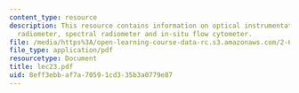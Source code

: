 ```yaml
---
content_type: resource
description: This resource contains information on optical instrumentation of transmissometer,
  radiometer, spectral radiometer and in-situ flow cytometer.
file: /media/https%3A/open-learning-course-data-rc.s3.amazonaws.com/2-693-principles-of-oceanographic-instrument-systems-sensors-and-measurements-13-998-spring-2004/8eff3ebbaf7a70591cd335b3a0779e87_lec23.pdf
file_type: application/pdf
resourcetype: Document
title: lec23.pdf
uid: 8eff3ebb-af7a-7059-1cd3-35b3a0779e87
---
```

